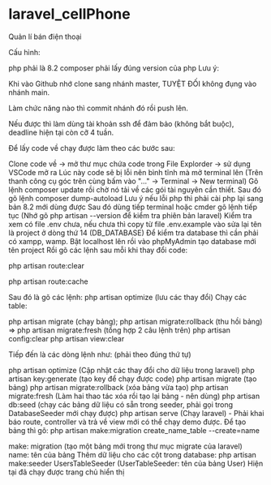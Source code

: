 # laravel_cellPhone
Quản lí bán điện thoại

Cấu hình:

php phải là 8.2
composer phải lấy đúng version của php
Lưu ý:

Khi vào Github nhớ clone sang nhánh master, TUYỆT ĐỐI không đụng vào nhánh main.

Làm chức năng nào thì commit nhánh đó rồi push lên.

Nếu được thì làm dùng tài khoản ssh để đảm bảo (không bắt buộc), deadline hiện tại còn cỡ 4 tuần.

Để lấy code về chạy được làm theo các bước sau:

Clone code về -> mở thư mục chứa code trong File Explorder -> sử dụng VSCode mở ra
Lúc này code sẽ bị lỗi nên bình tĩnh mà mở terminal lên (Trên thanh công cụ góc trên cùng bấm vào "..." -> Terminal -> New terminal)
Gõ lệnh composer update rồi chờ nó tải về các gói tài nguyên cần thiết. 
Sau đó gõ lệnh composer dump-autoload
  Lưu ý nếu lỗi php thì phải cài php lại sang bản 8.2 mới dùng được
Sau đó dùng tiếp terminal hoặc cmder gõ lệnh tiếp tục (Nhớ gõ php artisan --version để kiểm tra phiên bản laravel)
Kiểm tra xem có file .env chưa, nếu chưa thì copy từ file .env.example vào sửa lại tên là project ở dòng thứ 14 (DB_DATABASE)
Để kiểm tra database thì cần phải có xampp, wamp. Bật localhost lên rồi vào phpMyAdmin tạo database mới tên project
Rồi gõ các lệnh sau mỗi khi thay đổi code: 

  php artisan route:clear 
  
  php artisan route:cache
  
Sau đó là gõ các lệnh: php artisan optimize (lưu các thay đổi) Chạy các table:

  php artisan migrate (chạy bảng); 
  php artisan migrate:rollback (thu hồi bảng) 
    => php artisan migrate:fresh (tổng hợp 2 câu lệnh trên)
  php artisan config:clear php artisan view:clear

Tiếp đến là các dòng lệnh như: (phải theo đúng thứ tự)

  php artisan optimize (Cập nhật các thay đổi cho dữ liệu trong laravel)
  php artisan key:generate (tạo key để chạy được code)
  php artisan migrate (tạo bảng)
  php artisan migrate:rollback (xóa bảng vừa tạo)
  php artisan migrate:fresh (Làm hai thao tác xóa rồi tạo lại bảng - nên dùng)
  php artisan db:seed (chạy các bảng dữ liệu có sẵn trong seeder, phải gọi trong DatabaseSeeder mới chạy được)
  php artisan serve (Chạy laravel) - Phải khai báo route, controller và trả về view mới có thể chạy demo được.
Để tạo bảng thì gõ: php artisan make:migration create_name_table --create=name

make: migration (tạo một bảng mới trong thư mục migrate của laravel)
name: tên của bảng
Thêm dữ liệu cho các cột trong database: php artisan make:seeder UsersTableSeeder (UserTableSeeder: tên của bảng User)
Hiện tại đã chạy được trang chủ hiển thị
